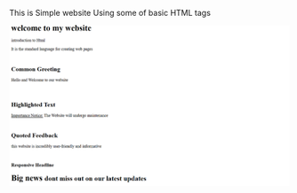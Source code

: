 This is Simple website Using  some of basic HTML tags


![image alt](https://github.com/sushmithashetty1405/simple-html/blob/d87ab1ffdb6918df67fd18e61987e6e38f490ca7/Screenshot%202024-09-21%20201420.png)
